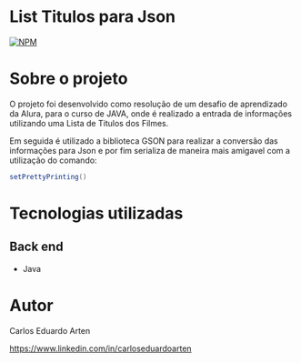# List Titulos para Json
[![NPM](https://img.shields.io/npm/l/react)](https://github.com/artencarlos/DesafioTituloJsonSerializa/blob/master/LICENSE)

# Sobre o projeto
O projeto foi desenvolvido como resolução de um desafio de aprendizado da Alura, para o curso de JAVA, onde é realizado a entrada de informações utilizando uma Lista de Titulos dos Filmes.

Em seguida é utilizado a biblioteca GSON para realizar a conversão das informações para Json e por fim serializa de maneira mais amigavel com a utilização do comando:
```java 
setPrettyPrinting()
```

# Tecnologias utilizadas
## Back end
- Java

# Autor
Carlos Eduardo Arten

https://www.linkedin.com/in/carloseduardoarten
